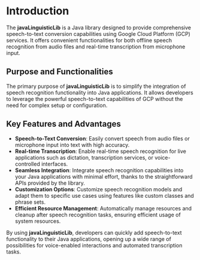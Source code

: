 # Introduction

The **javaLinguisticLib** is a Java library designed to provide comprehensive speech-to-text conversion capabilities using Google Cloud Platform (GCP) services. It offers convenient functionalities for both offline speech recognition from audio files and real-time transcription from microphone input.

## Purpose and Functionalities

The primary purpose of **javaLinguisticLib** is to simplify the integration of speech recognition functionality into Java applications. It allows developers to leverage the powerful speech-to-text capabilities of GCP without the need for complex setup or configuration.

## Key Features and Advantages

- **Speech-to-Text Conversion**: Easily convert speech from audio files or microphone input into text with high accuracy.
- **Real-time Transcription**: Enable real-time speech recognition for live applications such as dictation, transcription services, or voice-controlled interfaces.
- **Seamless Integration**: Integrate speech recognition capabilities into your Java applications with minimal effort, thanks to the straightforward APIs provided by the library.
- **Customization Options**: Customize speech recognition models and adapt them to specific use cases using features like custom classes and phrase sets.
- **Efficient Resource Management**: Automatically manage resources and cleanup after speech recognition tasks, ensuring efficient usage of system resources.

By using **javaLinguisticLib**, developers can quickly add speech-to-text functionality to their Java applications, opening up a wide range of possibilities for voice-enabled interactions and automated transcription tasks.
